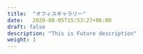 ```yaml
---
title:  "オフィスギャラリー"
date:   2020-08-05T15:53:27+06:00
draft: false
description: "This is Future description"
weight: 1
---
```

